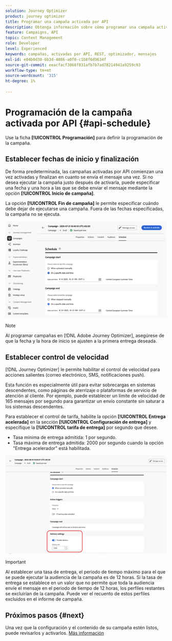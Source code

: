 ```yaml
---
solution: Journey Optimizer
product: journey optimizer
title: Programar una campaña activada por API
description: Obtenga información sobre cómo programar una campaña activada por API.
feature: Campaigns, API
topic: Content Management
role: Developer
level: Experienced
keywords: campañas, activadas por API, REST, optimizador, mensajes
exl-id: e04b0d38-6b3d-4086-a0f0-c1b8f6d9634f
source-git-commit: eeacfacf3068f831afb7b7ad78214941a9259c93
workflow-type: tm+mt
source-wordcount: '315'
ht-degree: 1%

---
```


# Programación de la campaña activada por API {#api-schedule}

Use la ficha **[!UICONTROL Programación]** para definir la programación de la campaña.

## Establecer fechas de inicio y finalización

De forma predeterminada, las campañas activadas por API comienzan una vez activadas y finalizan en cuanto se envía el mensaje una vez. Si no desea ejecutar la campaña justo después de activarla, puede especificar una fecha y una hora a las que se debe enviar el mensaje mediante la opción **[!UICONTROL Inicio de campaña]**.

La opción **[!UICONTROL Fin de campaña]** le permite especificar cuándo debe dejar de ejecutarse una campaña. Fuera de las fechas especificadas, la campaña no se ejecuta.

![](assets/api-triggered-schedule.png)

>[!NOTE]
>
>Al programar campañas en [!DNL Adobe Journey Optimizer], asegúrese de que la fecha y la hora de inicio se ajusten a la primera entrega deseada.

## Establecer control de velocidad

[!DNL Journey Optimizer] le permite habilitar el control de velocidad para acciones salientes (correo electrónico, SMS, notificaciones push).

Esta función es especialmente útil para evitar sobrecargas en sistemas descendentes, como páginas de aterrizaje o plataformas de servicio de atención al cliente. Por ejemplo, puede establecer un límite de velocidad de 165 mensajes por segundo para garantizar un envío constante sin saturar a los sistemas descendentes.

Para establecer el control de tarifa, habilite la opción **[!UICONTROL Entrega acelerada]** en la sección **[!UICONTROL Configuración de entrega]** y especifique la **[!UICONTROL tarifa de entrega]** por segundo que desee.

* Tasa mínima de entrega admitida: 1 por segundo.
* Tasa máxima de entrega admitida: 2000 por segundo cuando la opción &quot;Entrega acelerador&quot; está habilitada.

![](assets/throttling-rate-control.png)

>[!IMPORTANT]
>
>Al establecer una tasa de entrega, el periodo de tiempo máximo para el que se puede ejecutar la audiencia de la campaña es de 12 horas. Si la tasa de entrega se establece en un valor que no permite que toda la audiencia envíe el mensaje en el periodo de tiempo de 12 horas, los perfiles restantes se excluirían de la campaña. Puede ver el recuento de estos perfiles excluidos en el informe de campaña.

## Próximos pasos {#next}

Una vez que la configuración y el contenido de su campaña estén listos, puede revisarlos y activarlos. [Más información](review-activate-campaign.md)
